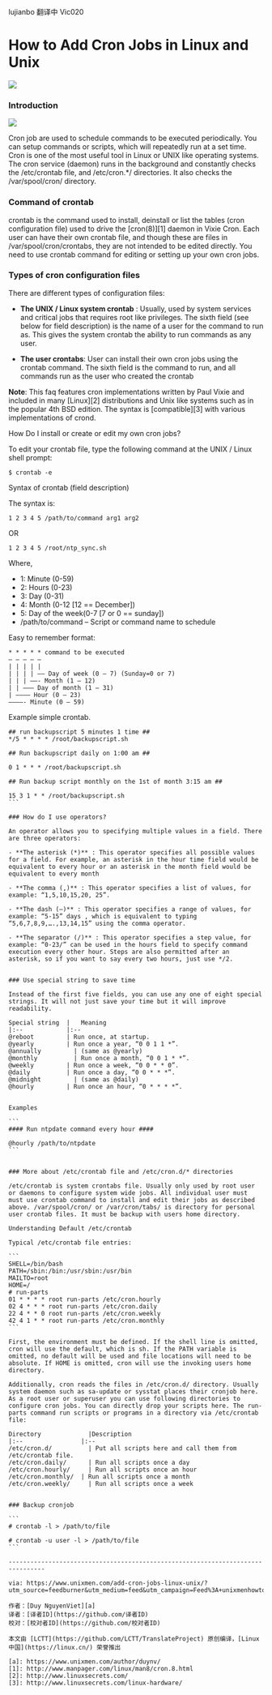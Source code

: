  lujianbo 翻译中
 Vic020

How to Add Cron Jobs in Linux and Unix
======================================


![](https://www.unixmen.com/wp-content/uploads/2016/05/HOW-TO-ADD-CRON-JOBS-IN-LINUX-AND-UNIX-696x334.png)

### Introduction

![](http://www.unixmen.com/wp-content/uploads/2016/05/cronjob.gif)

Cron job are used to schedule commands to be executed periodically. You can setup commands or scripts, which will repeatedly run at a set time. Cron is one of the most useful tool in Linux or UNIX like operating systems. The cron service (daemon) runs in the background and constantly checks the /etc/crontab file, and /etc/cron.*/ directories. It also checks the /var/spool/cron/ directory.

### Command of crontab

crontab is the command used to install, deinstall or list the tables (cron configuration file) used to drive the [cron(8)][1] daemon in Vixie Cron. Each user can have their own crontab file, and though these are files in /var/spool/cron/crontabs, they are not intended to be edited directly. You need to use crontab command for editing or setting up your own cron jobs.

### Types of cron configuration files

There are different types of configuration files:

- **The UNIX / Linux system crontab** : Usually, used by system services and critical jobs that requires root like privileges. The sixth field (see below for field description) is the name of a user for the command to run as. This gives the system crontab the ability to run commands as any user.

- **The user crontabs**: User can install their own cron jobs using the crontab command. The sixth field is the command to run, and all commands run as the user who created the crontab

**Note**: This faq features cron implementations written by Paul Vixie and included in many [Linux][2] distributions and Unix like systems such as in the popular 4th BSD edition. The syntax is [compatible][3] with various implementations of crond.

How Do I install or create or edit my own cron jobs?

To edit your crontab file, type the following command at the UNIX / Linux shell prompt:

```
$ crontab -e
```

Syntax of crontab (field description)

The syntax is:

```
1 2 3 4 5 /path/to/command arg1 arg2
```

OR

```
1 2 3 4 5 /root/ntp_sync.sh
```

Where,

- 1: Minute (0-59)
- 2: Hours (0-23)
- 3: Day (0-31)
- 4: Month (0-12 [12 == December])
- 5: Day of the week(0-7 [7 or 0 == sunday])
- /path/to/command – Script or command name to schedule

Easy to remember format:

```
* * * * * command to be executed
– – – – –
| | | | |
| | | | —– Day of week (0 – 7) (Sunday=0 or 7)
| | | ——- Month (1 – 12)
| | ——— Day of month (1 – 31)
| ———– Hour (0 – 23)
————- Minute (0 – 59)
```

Example simple crontab.
 
````
## run backupscript 5 minutes 1 time ##
*/5 * * * * /root/backupscript.sh

## Run backupscript daily on 1:00 am ##

0 1 * * * /root/backupscript.sh

## Run backup script monthly on the 1st of month 3:15 am ##

15 3 1 * * /root/backupscript.sh
```

### How do I use operators?

An operator allows you to specifying multiple values in a field. There are three operators:

- **The asterisk (*)** : This operator specifies all possible values for a field. For example, an asterisk in the hour time field would be equivalent to every hour or an asterisk in the month field would be equivalent to every month

- **The comma (,)** : This operator specifies a list of values, for example: “1,5,10,15,20, 25”.

- **The dash (–)** : This operator specifies a range of values, for example: “5-15” days , which is equivalent to typing “5,6,7,8,9,….,13,14,15” using the comma operator.

- **The separator (/)** : This operator specifies a step value, for example: “0-23/” can be used in the hours field to specify command execution every other hour. Steps are also permitted after an asterisk, so if you want to say every two hours, just use */2.


### Use special string to save time

Instead of the first five fields, you can use any one of eight special strings. It will not just save your time but it will improve readability.

Special string  |	Meaning
|:--            |:--
@reboot	        | Run once, at startup.
@yearly	        | Run once a year, “0 0 1 1 *”.
@annually	      | (same as @yearly)
@monthly	      | Run once a month, “0 0 1 * *”.
@weekly	        | Run once a week, “0 0 * * 0”.
@daily	        | Run once a day, “0 0 * * *”.
@midnight	      | (same as @daily)
@hourly	        | Run once an hour, “0 * * * *”.
 

Examples

```
#### Run ntpdate command every hour ####

@hourly /path/to/ntpdate
```
 

### More about /etc/crontab file and /etc/cron.d/* directories

/etc/crontab is system crontabs file. Usually only used by root user or daemons to configure system wide jobs. All individual user must must use crontab command to install and edit their jobs as described above. /var/spool/cron/ or /var/cron/tabs/ is directory for personal user crontab files. It must be backup with users home directory.

Understanding Default /etc/crontab

Typical /etc/crontab file entries:

```
SHELL=/bin/bash
PATH=/sbin:/bin:/usr/sbin:/usr/bin
MAILTO=root
HOME=/
# run-parts
01 * * * * root run-parts /etc/cron.hourly
02 4 * * * root run-parts /etc/cron.daily
22 4 * * 0 root run-parts /etc/cron.weekly
42 4 1 * * root run-parts /etc/cron.monthly
```

First, the environment must be defined. If the shell line is omitted, cron will use the default, which is sh. If the PATH variable is omitted, no default will be used and file locations will need to be absolute. If HOME is omitted, cron will use the invoking users home directory.

Additionally, cron reads the files in /etc/cron.d/ directory. Usually system daemon such as sa-update or sysstat places their cronjob here. As a root user or superuser you can use following directories to configure cron jobs. You can directly drop your scripts here. The run-parts command run scripts or programs in a directory via /etc/crontab file:

Directory	          |Description
|:--                |:--
/etc/cron.d/	      | Put all scripts here and call them from /etc/crontab file.
/etc/cron.daily/	  | Run all scripts once a day
/etc/cron.hourly/	  | Run all scripts once an hour
/etc/cron.monthly/	| Run all scripts once a month
/etc/cron.weekly/	  | Run all scripts once a week
 

### Backup cronjob

```
# crontab -l > /path/to/file

# crontab -u user -l > /path/to/file
```

--------------------------------------------------------------------------------

via: https://www.unixmen.com/add-cron-jobs-linux-unix/?utm_source=feedburner&utm_medium=feed&utm_campaign=Feed%3A+unixmenhowtos+%28Unixmen+Howtos+%26+Tutorials%29

作者：[Duy NguyenViet][a]
译者：[译者ID](https://github.com/译者ID)
校对：[校对者ID](https://github.com/校对者ID)

本文由 [LCTT](https://github.com/LCTT/TranslateProject) 原创编译，[Linux中国](https://linux.cn/) 荣誉推出

[a]: https://www.unixmen.com/author/duynv/
[1]: http://www.manpager.com/linux/man8/cron.8.html
[2]: http://www.linuxsecrets.com/
[3]: http://www.linuxsecrets.com/linux-hardware/
